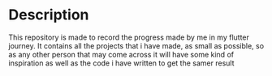 # Description
This repository is made to record the progress made by me in my flutter journey. It contains all the projects that i have made, as small as possible, so as any other person that may come across it will have some kind of inspiration as well as the code i have written to get the samer result
